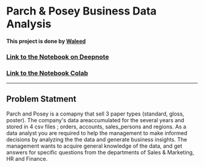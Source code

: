 # Parch & Posey Business Data Analysis

#### This project is done by [Waleed](https://www.linkedin.com/in/waleed-data-anayst18574/)
### [Link to the Notebook on Deepnote](https://deepnote.com/@waleed-abdulla/ParchandPoseyDataAnalytics-Cim_d6oYTlSZ9GyIjjfnSA)
### [Link to the Notebook Colab](https://colab.research.google.com/github/Waleed18574/Waleed_Data_Analyst_Portfolio_Projects/blob/main/Python_Data_Analytics_Projects/Business_Data_Analysis_Projects/Parch%26Posey_Business_Data_Analysis/notebook/Parch%26PoseyDataAnalytics_Colab.ipynb)
_____

## Problem Statment
Parch and Posey is a comapny that sell 3 paper types (standard, gloss, poster). The company's data areaccumulated for the several years and stored in 4 csv files ; orders, accounts, sales_persons and regions. As a data analyst you are required to help the management to make informed decisions by analyzing the the data and generate business insights. The management wants to acquire general knowledge of the data, and get answers for specific questions from the departments of Sales & Marketing, HR and Finance.
